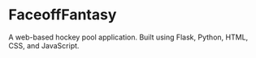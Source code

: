 # FaceoffFantasy
A web-based hockey pool application. Built using Flask, Python, HTML, CSS, and JavaScript.
